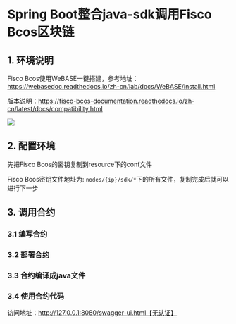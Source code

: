 # Spring Boot整合java-sdk调用Fisco Bcos区块链

## 1. 环境说明

Fisco Bcos使用WeBASE一键搭建，参考地址：https://webasedoc.readthedocs.io/zh-cn/lab/docs/WeBASE/install.html

版本说明：https://fisco-bcos-documentation.readthedocs.io/zh-cn/latest/docs/compatibility.html

![](doc/assets/1.png)


## 2. 配置环境

先把Fisco Bcos的密钥复制到resource下的conf文件

Fisco Bcos密钥文件地址为: `nodes/{ip}/sdk/*`下的所有文件，复制完成后就可以进行下一步


## 3. 调用合约

### 3.1 编写合约

### 3.2 部署合约

### 3.3 合约编译成java文件

### 3.4 使用合约代码



访问地址：http://127.0.0.1:8080/swagger-ui.html【无认证】